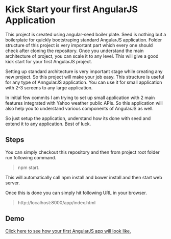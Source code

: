 # Kick Start your first AngularJS Application

This project is created using angular-seed boiler plate. Seed is nothing but a boilerplate for quickly bootstraping standard AngularJS application. Folder structure of this project is very important part which every one should check after cloning the repository. Once you understand the main architecture of project, you can scale it to any level. This will give a good kick start for your first AngularJS project. 

Setting up standard architecture is very important stage while creating any new project. So this project will make your job easy. This structure is useful for any type of AnngularJS application. You can use it for small application with 2-3 screens to any large application.

In initial few commits I am trying to set up small application with 2 main features integrated with Yahoo weather public APIs. So this application will also help you to understand various components of AngularJS as well. 

So just setup the application, understand how its done with seed and extend it to any application. Best of luck.

## Steps

You can simply checkout this repository and then from project root folder run following command.

> npm start.

This will automatically call npm install and bower install and then start web server.

Once this is done you can simply hit following URL in your browser.

> http://localhost:8000/app/index.html

## Demo
[Click here to see how your first AngularJS app will look like.](https://preview.c9.io/crazyobject/angularjs-kickstart/app/index.html?_c9_id=livepreview1&_c9_host=https://ide.c9.io#/weather)